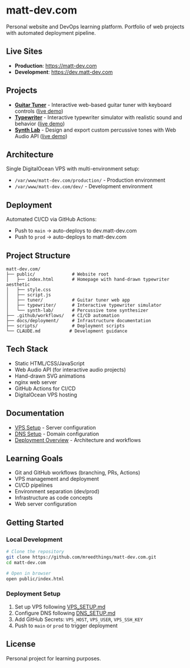 # matt-dev.com

Personal website and DevOps learning platform. Portfolio of web projects with automated deployment pipeline.

## Live Sites

- **Production**: https://matt-dev.com
- **Development**: https://dev.matt-dev.com

## Projects

- **[Guitar Tuner](/public/tuner)** - Interactive web-based guitar tuner with keyboard controls ([live demo](https://matt-dev.com/tuner))
- **[Typewriter](/public/typewriter)** - Interactive typewriter simulator with realistic sound and behavior ([live demo](https://matt-dev.com/typewriter))
- **[Synth Lab](/public/synth-lab)** - Design and export custom percussive tones with Web Audio API ([live demo](https://matt-dev.com/synth-lab))

## Architecture

Single DigitalOcean VPS with multi-environment setup:
- `/var/www/matt-dev.com/production/` - Production environment
- `/var/www/matt-dev.com/dev/` - Development environment

## Deployment

Automated CI/CD via GitHub Actions:
- Push to `main` → auto-deploys to dev.matt-dev.com
- Push to `prod` → auto-deploys to matt-dev.com

## Project Structure

```
matt-dev.com/
├── public/              # Website root
│   ├── index.html       # Homepage with hand-drawn typewriter aesthetic
│   ├── style.css
│   ├── script.js
│   ├── tuner/           # Guitar tuner web app
│   ├── typewriter/      # Interactive typewriter simulator
│   └── synth-lab/       # Percussive tone synthesizer
├── .github/workflows/   # CI/CD automation
├── docs/deployment/     # Infrastructure documentation
├── scripts/             # Deployment scripts
└── CLAUDE.md           # Development guidance
```

## Tech Stack

- Static HTML/CSS/JavaScript
- Web Audio API (for interactive audio projects)
- Hand-drawn SVG animations
- nginx web server
- GitHub Actions for CI/CD
- DigitalOcean VPS hosting

## Documentation

- [VPS Setup](docs/deployment/VPS_SETUP.md) - Server configuration
- [DNS Setup](docs/deployment/DNS_SETUP.md) - Domain configuration
- [Deployment Overview](docs/deployment/README.md) - Architecture and workflows

## Learning Goals

- Git and GitHub workflows (branching, PRs, Actions)
- VPS management and deployment
- CI/CD pipelines
- Environment separation (dev/prod)
- Infrastructure as code concepts
- Web server configuration

## Getting Started

### Local Development

```bash
# Clone the repository
git clone https://github.com/mreedthings/matt-dev.com.git
cd matt-dev.com

# Open in browser
open public/index.html
```

### Deployment Setup

1. Set up VPS following [VPS_SETUP.md](docs/deployment/VPS_SETUP.md)
2. Configure DNS following [DNS_SETUP.md](docs/deployment/DNS_SETUP.md)
3. Add GitHub Secrets: `VPS_HOST`, `VPS_USER`, `VPS_SSH_KEY`
4. Push to `main` or `prod` to trigger deployment

## License

Personal project for learning purposes.
